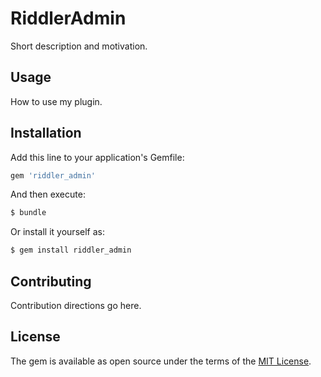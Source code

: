 # RiddlerAdmin
Short description and motivation.

## Usage
How to use my plugin.

## Installation
Add this line to your application's Gemfile:

```ruby
gem 'riddler_admin'
```

And then execute:
```bash
$ bundle
```

Or install it yourself as:
```bash
$ gem install riddler_admin
```

## Contributing
Contribution directions go here.

## License
The gem is available as open source under the terms of the [MIT License](https://opensource.org/licenses/MIT).
